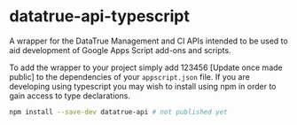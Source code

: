 # datatrue-api-typescript

A wrapper for the DataTrue Management and CI APIs intended to be used to aid development of Google Apps Script add-ons and scripts.

To add the wrapper to your project simply add 123456 [Update once made public] to the dependencies of your `appscript.json` file. If you are developing using typescript you may wish to install using npm in order to gain access to type declarations.

```bash
npm install --save-dev datatrue-api # not published yet
```
